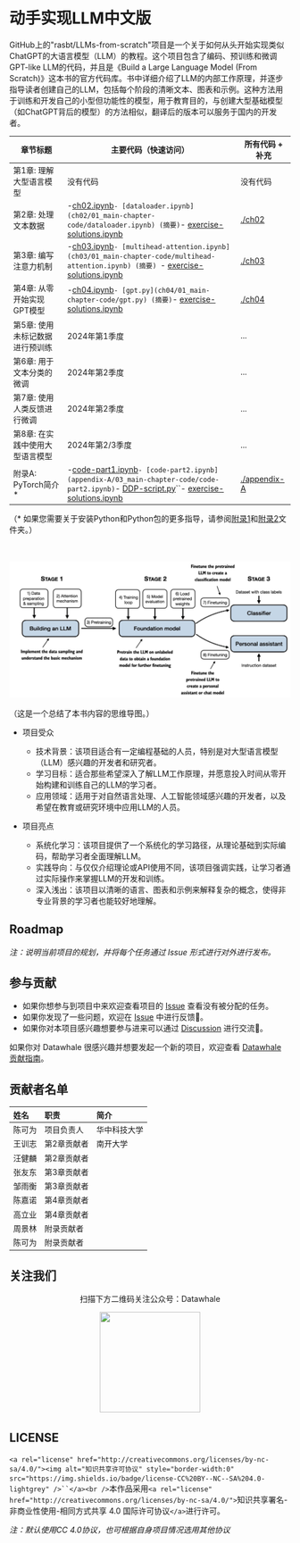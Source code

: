 # 动手实现LLM中文版

GitHub上的"rasbt/LLMs-from-scratch"项目是一个关于如何从头开始实现类似ChatGPT的大语言模型（LLM）的教程。这个项目包含了编码、预训练和微调GPT-like LLM的代码，并且是《Build a Large Language Model (From Scratch)》这本书的官方代码库。书中详细介绍了LLM的内部工作原理，并逐步指导读者创建自己的LLM，包括每个阶段的清晰文本、图表和示例。这种方法用于训练和开发自己的小型但功能性的模型，用于教育目的，与创建大型基础模型（如ChatGPT背后的模型）的方法相似，翻译后的版本可以服务于国内的开发者。

| 章节标题                        | 主要代码（快速访问）                                                                                                                                                                                                                                                                                             | 所有代码 + 补充           |
| ------------------------------- | ---------------------------------------------------------------------------------------------------------------------------------------------------------------------------------------------------------------------------------------------------------------------------------------------------------------- | ------------------------- |
| 第1章: 理解大型语言模型         | 没有代码                                                                                                                                                                                                                                                                                                         | 没有代码                  |
| 第2章: 处理文本数据             | -[ch02.ipynb](ch02/01_main-chapter-code/ch02.ipynb)``- [dataloader.ipynb](ch02/01_main-chapter-code/dataloader.ipynb) (摘要)``- [exercise-solutions.ipynb](ch02/01_main-chapter-code/exercise-solutions.ipynb)                                                                                              | [./ch02](./ch02)             |
| 第3章: 编写注意力机制           | -[ch03.ipynb](ch03/01_main-chapter-code/ch03.ipynb)``- [multihead-attention.ipynb](ch03/01_main-chapter-code/multihead-attention.ipynb) (摘要) ``- [exercise-solutions.ipynb](ch03/01_main-chapter-code/exercise-solutions.ipynb)                                                                           | [./ch03](./ch03)             |
| 第4章: 从零开始实现GPT模型      | -[ch04.ipynb](ch04/01_main-chapter-code/ch04.ipynb)``- [gpt.py](ch04/01_main-chapter-code/gpt.py) (摘要)``- [exercise-solutions.ipynb](ch04/01_main-chapter-code/exercise-solutions.ipynb)                                                                                                                  | [./ch04](./ch04)             |
| 第5章: 使用未标记数据进行预训练 | 2024年第1季度                                                                                                                                                                                                                                                                                                    | ...                       |
| 第6章: 用于文本分类的微调       | 2024年第2季度                                                                                                                                                                                                                                                                                                    | ...                       |
| 第7章: 使用人类反馈进行微调     | 2024年第2季度                                                                                                                                                                                                                                                                                                    | ...                       |
| 第8章: 在实践中使用大型语言模型 | 2024年第2/3季度                                                                                                                                                                                                                                                                                                  | ...                       |
| 附录A: PyTorch简介*             | -[code-part1.ipynb](appendix-A/03_main-chapter-code/code-part1.ipynb)``- [code-part2.ipynb](appendix-A/03_main-chapter-code/code-part2.ipynb)``- [DDP-script.py](appendix-A/03_main-chapter-code/DDP-script.py)``- [exercise-solutions.ipynb](appendix-A/03_main-chapter-code/exercise-solutions.ipynb) | [./appendix-A](./appendix-A) |

（* 如果您需要关于安装Python和Python包的更多指导，请参阅[附录1](appendix-A/01_optional-python-setup-preferences)和[附录2](appendix-A/02_installing-python-libraries)文件夹。）

<br>
<br>

<img src="images/mental-model.jpg" width="600px">

（这是一个总结了本书内容的思维导图。）

- 项目受众

  - 技术背景：该项目适合有一定编程基础的人员，特别是对大型语言模型（LLM）感兴趣的开发者和研究者。
  - 学习目标：适合那些希望深入了解LLM工作原理，并愿意投入时间从零开始构建和训练自己的LLM的学习者。
  - 应用领域：适用于对自然语言处理、人工智能领域感兴趣的开发者，以及希望在教育或研究环境中应用LLM的人员。
- 项目亮点

  - 系统化学习：该项目提供了一个系统化的学习路径，从理论基础到实际编码，帮助学习者全面理解LLM。
  - 实践导向：与仅仅介绍理论或API使用不同，该项目强调实践，让学习者通过实际操作来掌握LLM的开发和训练。
  - 深入浅出：该项目以清晰的语言、图表和示例来解释复杂的概念，使得非专业背景的学习者也能较好地理解。

## Roadmap

*注：说明当前项目的规划，并将每个任务通过 Issue 形式进行对外进行发布。*

## 参与贡献

- 如果你想参与到项目中来欢迎查看项目的 [Issue]() 查看没有被分配的任务。
- 如果你发现了一些问题，欢迎在 [Issue]() 中进行反馈🐛。
- 如果你对本项目感兴趣想要参与进来可以通过 [Discussion]() 进行交流💬。

如果你对 Datawhale 很感兴趣并想要发起一个新的项目，欢迎查看 [Datawhale 贡献指南](https://github.com/datawhalechina/DOPMC#%E4%B8%BA-datawhale-%E5%81%9A%E5%87%BA%E8%B4%A1%E7%8C%AE)。

## 贡献者名单

| 姓名   | 职责        | 简介         |
| :----- | :---------- | :----------- |
| 陈可为 | 项目负责人  | 华中科技大学 |
| 王训志 | 第2章贡献者 | 南开大学     |
| 汪健麟 | 第2章贡献者 |              |
| 张友东 | 第3章贡献者 |              |
| 邹雨衡 | 第3章贡献者 |              |
| 陈嘉诺 | 第4章贡献者 |              |
| 高立业 | 第4章贡献者 |              |
| 周景林 | 附录贡献者  |              |
| 陈可为 | 附录贡献者  |              |

## 关注我们

<div align=center>
<p>扫描下方二维码关注公众号：Datawhale</p>
<img src="https://raw.githubusercontent.com/datawhalechina/pumpkin-book/master/res/qrcode.jpeg" width = "180" height = "180">
</div>

## LICENSE

`<a rel="license" href="http://creativecommons.org/licenses/by-nc-sa/4.0/"><img alt="知识共享许可协议" style="border-width:0" src="https://img.shields.io/badge/license-CC%20BY--NC--SA%204.0-lightgrey" />``</a><br />`本作品采用`<a rel="license" href="http://creativecommons.org/licenses/by-nc-sa/4.0/">`知识共享署名-非商业性使用-相同方式共享 4.0 国际许可协议`</a>`进行许可。

*注：默认使用CC 4.0协议，也可根据自身项目情况选用其他协议*
